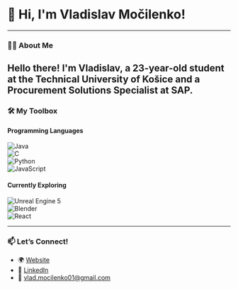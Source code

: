 # 👋 Hi, I'm **Vladislav Močilenko**!  

---

### 👨‍💻 **About Me**

Hello there! I'm Vladislav, a 23-year-old **student at the Technical University of Košice** and a **Procurement Solutions Specialist** at **SAP**.
---

### 🛠️ **My Toolbox**

#### **Programming Languages**  
![Java](https://img.shields.io/badge/Java-%23ED8B00.svg?style=flat&logo=java&logoColor=white)  
![C](https://img.shields.io/badge/C-%2300599C.svg?style=flat&logo=c&logoColor=white)  
![Python](https://img.shields.io/badge/Python-3776AB.svg?style=flat&logo=python&logoColor=white)  
![JavaScript](https://img.shields.io/badge/JavaScript-F7DF1E.svg?style=flat&logo=javascript&logoColor=black)  

#### **Currently Exploring**  
![Unreal Engine 5](https://img.shields.io/badge/Unreal%20Engine-313131.svg?style=flat&logo=unrealengine&logoColor=white)  
![Blender](https://img.shields.io/badge/Blender-%23F5792A.svg?style=flat&logo=blender&logoColor=white)  
![React](https://img.shields.io/badge/React-%2361DAFB.svg?style=flat&logo=react&logoColor=white)  

---

### 📫 **Let’s Connect!**  

- 🌍 [Website](https://vladislavej.github.io/portfolio/)  
- 💼 [LinkedIn](https://www.linkedin.com/in/vladislav-mocilenko/)  
- 📧 [vlad.mocilenko01@gmail.com](mailto:vlad.mocilenko01@gmail.com)
